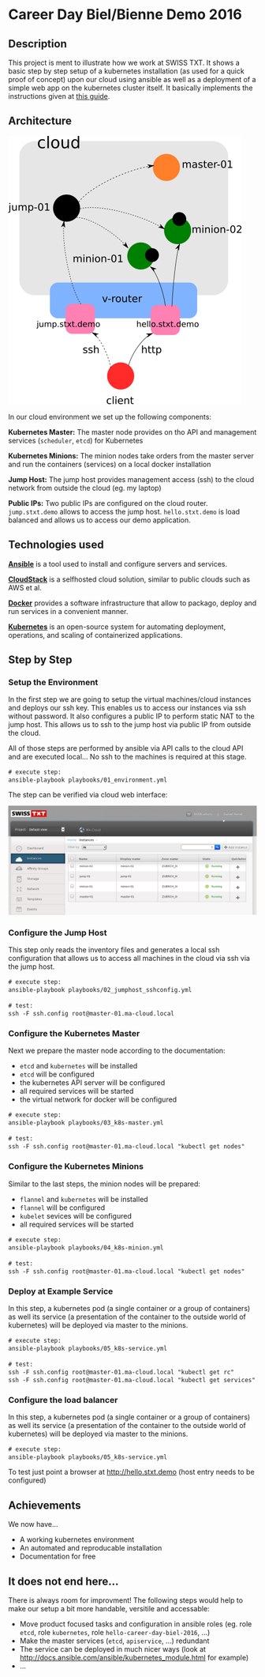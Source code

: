 # Career Day Biel/Bienne Demo 2016

## Description

This project is ment to illustrate how we work at SWISS TXT. It shows a basic step by step setup 
of a kubernetes installation (as used for a quick proof of concept) upon our cloud using ansible 
as well as a deployment of a simple web app on the kubernetes cluster itself. It basically implements 
the instructions given at [this guide](http://severalnines.com/blog/installing-kubernetes-cluster-minions-centos7-manage-pods-services).

## Architecture

![](https://raw.githubusercontent.com/swisstxt/demo-career-day-2016/master/doc/01_arch.png)

In our cloud environment we set up the following components:

__Kubernetes Master:__ The master node provides on tho API and management services (`scheduler`, `etcd`) for Kubernetes

__Kubernetes Minions:__ The minion nodes take orders from the master server and run the containers (services) on a local docker installation

__Jump Host:__ The jump host provides management access (ssh) to the cloud network from outside the cloud (eg. my laptop)

__Public IPs:__ Two public IPs are configured on the cloud router. `jump.stxt.demo` allows to access the jump host. `hello.stxt.demo` is 
load balanced and allows us to access our demo application. 

## Technologies used

__[Ansible](https://www.ansible.com/)__ is a tool used to install and configure servers and services.

__[CloudStack](https://cloudstack.apache.org/)__ is a selfhosted cloud solution, similar to public clouds such as AWS et al.

__[Docker](https://www.docker.com/)__ provides a software infrastructure that allow to packago, deploy and run services in a convenient manner.

__[Kubernetes](http://kubernetes.io/)__ is an open-source system for automating deployment, operations, and scaling of containerized applications.

## Step by Step

### Setup the Environment

In the first step we are going to setup the virtual machines/cloud instances and deploys our ssh key. This enables us to access 
our instances via ssh without password. It also configures a public IP to perform static NAT to the jump host. This allows 
us to ssh to the jump host via public IP from outside the cloud.

All of those steps are performed by ansible via API calls to the cloud API and are executed local... No ssh to the 
machines is required at this stage.

```
# execute step:
ansible-playbook playbooks/01_environment.yml
```

The step can be verified via cloud web interface:

![](https://raw.githubusercontent.com/swisstxt/demo-career-day-2016/master/doc/02_cs_instances.png)

### Configure the Jump Host

This step only reads the inventory files and generates a local ssh configuration that allows us to access all machines in the 
cloud via ssh via the jump host. 

```
# execute step:
ansible-playbook playbooks/02_jumphost_sshconfig.yml

# test: 
ssh -F ssh.config root@master-01.ma-cloud.local

```

### Configure the Kubernetes Master

Next we prepare the master node according to the documentation: 

* `etcd` and `kubernetes` will be installed
* `etcd` will be configured
* the kubernetes API server will be configured
* all required services will be started
* the virtual network for docker will be configured

```
# execute step:
ansible-playbook playbooks/03_k8s-master.yml

# test: 
ssh -F ssh.config root@master-01.ma-cloud.local "kubectl get nodes"
```

### Configure the Kubernetes Minions

Similar to the last steps, the minion nodes will be prepared: 

* `flannel` and `kubernetes` will be installed
* `flannel` will be configured
* `kubelet` sevices will be configured
* all required services will be started

```
# execute step:
ansible-playbook playbooks/04_k8s-minion.yml

# test: 
ssh -F ssh.config root@master-01.ma-cloud.local "kubectl get nodes"
```

### Deploy at Example Service

In this step, a kubernetes pod (a single container or a group of containers) as well its service (a presentation of the 
container to the outside world of kubernetes) will be deployed via master to the minions.

```
# execute step:
ansible-playbook playbooks/05_k8s-service.yml

# test: 
ssh -F ssh.config root@master-01.ma-cloud.local "kubectl get rc"
ssh -F ssh.config root@master-01.ma-cloud.local "kubectl get services"
```

### Configure the load balancer

In this step, a kubernetes pod (a single container or a group of containers) as well its service (a presentation of the 
container to the outside world of kubernetes) will be deployed via master to the minions.

```
# execute step:
ansible-playbook playbooks/05_k8s-service.yml
```

To test just point a browser at http://hello.stxt.demo (host entry needs to be configured)

## Achievements

We now have... 

* A working kubernetes environment
* An automated and reproducable installation
* Documentation for free

## It does not end here...

There is always room for improvment! The following steps would help to make our setup a bit more handable, versitile and accessable:

* Move product focused tasks and configuration in ansible roles (eg. role `etcd`, role `kubernetes`, role `hello-career-day-biel-2016`, ...)
* Make the master services (`etcd`, `apiservice`, ...) redundant
* The service can be deployed in much nicer ways (look at http://docs.ansible.com/ansible/kubernetes_module.html for example)
* ... 

